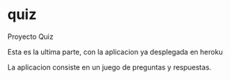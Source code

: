 # quiz
Proyecto Quiz

Esta es la ultima parte, con la aplicacion ya desplegada en heroku

La aplicacion consiste en un juego de preguntas y respuestas.
